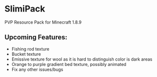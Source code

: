 # SlimiPack
PVP Resource Pack for Minecraft 1.8.9

## Upcoming Features:
- Fishing rod texture
- Bucket texture
- Emissive texture for wool as it is hard to distinguish color is dark areas
- Orange to purple gradient bed texture, possibly animated
- Fix any other issues/bugs
